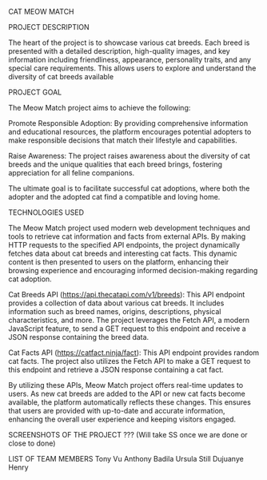 CAT MEOW MATCH


PROJECT DESCRIPTION

The heart of the project is to showcase various cat breeds. Each breed is presented with a detailed description, high-quality images, and key information including friendliness, appearance, personality traits, and any special care requirements. This allows users to explore and understand the diversity of cat breeds available

PROJECT GOAL

The Meow Match project aims to achieve the following:

Promote Responsible Adoption: By providing comprehensive information and educational resources, the platform encourages potential adopters to make responsible decisions that match their lifestyle and capabilities.

Raise Awareness: The project raises awareness about the diversity of cat breeds and the unique qualities that each breed brings, fostering appreciation for all feline companions.

The ultimate goal is to facilitate successful cat adoptions, where both the adopter and the adopted cat find a compatible and loving home.

TECHNOLOGIES USED

The Meow Match project used modern web development techniques and tools to retrieve cat information and facts from external APIs. By making HTTP requests to the specified API endpoints, the project dynamically fetches data about cat breeds and interesting cat facts. This dynamic content is then presented to users on the platform, enhancing their browsing experience and encouraging informed decision-making regarding cat adoption.

Cat Breeds API (https://api.thecatapi.com/v1/breeds):
This API endpoint provides a collection of data about various cat breeds. It includes information such as breed names, origins, descriptions, physical characteristics, and more. The project leverages the Fetch API, a modern JavaScript feature, to send a GET request to this endpoint and receive a JSON response containing the breed data.

Cat Facts API (https://catfact.ninja/fact):
This API endpoint provides random cat facts. The project also utilizes the Fetch API to make a GET request to this endpoint and retrieve a JSON response containing a cat fact.

By utilizing these APIs, Meow Match project offers real-time updates to users. As new cat breeds are added to the API or new cat facts become available, the platform automatically reflects these changes. This ensures that users are provided with up-to-date and accurate information, enhancing the overall user experience and keeping visitors engaged.


SCREENSHOTS OF THE PROJECT ??? (Will take SS once we are done or close to done)


LIST OF TEAM MEMBERS
Tony Vu
Anthony Badila
Ursula Still
Dujuanye Henry
